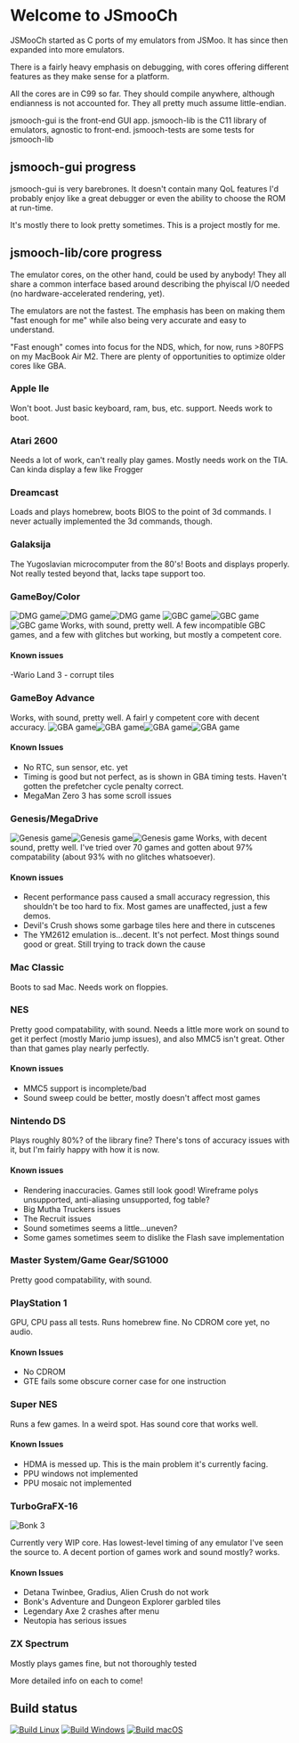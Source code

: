 # Welcome to JSmooCh

JSMooCh started as C ports of my emulators from JSMoo. It has since then expanded into more emulators.

There is a fairly heavy emphasis on debugging, with cores offering different features as they make sense for a platform.

All the cores are in C99 so far. They should compile anywhere, although endianness is not accounted for. They all pretty much assume little-endian.

jsmooch-gui is the front-end GUI app.
jsmooch-lib is the C11 library of emulators, agnostic to front-end.
jsmooch-tests are some tests for jsmooch-lib

## jsmooch-gui progress
jsmooch-gui is very barebrones. It doesn't contain many QoL features I'd probably enjoy like a great debugger or even the ability to choose the ROM at run-time.

It's mostly there to look pretty sometimes. This is a project mostly for me.

## jsmooch-lib/core progress
The emulator cores, on the other hand, could be used by anybody! They all share a common interface based around describing the phyiscal I/O needed (no hardware-accelerated rendering, yet).

The emulators are not the fastest. The emphasis has been on making them "fast enough for me" while also being very accurate and easy to understand.

"Fast enough" comes into focus for the NDS, which, for now, runs >80FPS on my MacBook Air M2. There are plenty of opportunities to optimize older cores like GBA.

### Apple IIe
Won't boot. Just basic keyboard, ram, bus, etc. support. Needs work to boot.

### Atari 2600
Needs a lot of work, can't really play games. Mostly needs work on the TIA. Can kinda display a few like Frogger

### Dreamcast
Loads and plays homebrew, boots BIOS to the point of 3d commands. I never actually implemented the 3d commands, though.

### Galaksija
The Yugoslavian microcomputer from the 80's! Boots and displays properly. Not really tested beyond that, lacks tape support too.

### GameBoy/Color
![DMG game](images/dmg1.png "DMG game")![DMG game](images/dmg2.png "DMG game")![DMG game](images/dmg3.png "DMG game")
![GBC game](images/gbc1.png "GBC game")![GBC game](images/gbc2.png "GBC game")![GBC game](images/gbc3.png "GBC game")
Works, with sound, pretty well. A few incompatible GBC games, and a few with glitches but working, but mostly a competent core.

#### Known issues
-Wario Land 3 - corrupt tiles

### GameBoy Advance
Works, with sound, pretty well. A fairl y competent core with decent accuracy.
![GBA game](images/gba1.png "GBA game")![GBA game](images/gba2.png "GBA game")![GBA game](images/gba3.png "GBA game")![GBA game](images/gba4.png "GBA game")

#### Known Issues
- No RTC, sun sensor, etc. yet
- Timing is good but not perfect, as is shown in GBA timing tests. Haven't gotten the prefetcher cycle penalty correct.
- MegaMan Zero 3 has some scroll issues

### Genesis/MegaDrive
![Genesis game](images/gen1.png "Genesis game")![Genesis game](images/gen2.png "Genesis game")![Genesis game](images/gen3.png "Genesis game")
Works, with decent sound, pretty well. I've tried over 70 games and gotten about 97% compatability (about 93% with no glitches whatsoever).

#### Known issues
- Recent performance pass caused a small accuracy regression, this shouldn't be too hard to fix. Most games are unaffected, just a few demos.
- Devil's Crush shows some garbage tiles here and there in cutscenes
- The YM2612 emulation is...decent. It's not perfect. Most things sound good or great. Still trying to track down the cause

### Mac Classic
Boots to sad Mac. Needs work on floppies.

### NES
Pretty good compatability, with sound. Needs a little more work on sound to get it perfect (mostly Mario jump issues), and also MMC5 isn't great. Other than that games play nearly perfectly.

#### Known issues
- MMC5 support is incomplete/bad
- Sound sweep could be better, mostly doesn't affect most games

### Nintendo DS
Plays roughly 80%? of the library fine? There's tons of accuracy issues with it, but I'm fairly happy with how it is now.

#### Known issues
- Rendering inaccuracies. Games still look good! Wireframe polys unsupported, anti-aliasing unsupported, fog table?
- Big Mutha Truckers issues
- The Recruit issues
- Sound sometimes seems a little...uneven?
- Some games sometimes seem to dislike the Flash save implementation

### Master System/Game Gear/SG1000
Pretty good compatability, with sound.

### PlayStation 1
GPU, CPU pass all tests. Runs homebrew fine. No CDROM core yet, no audio.

#### Known Issues
- No CDROM
- GTE fails some obscure corner case for one instruction

### Super NES
Runs a few games. In a weird spot. Has sound core that works well.

#### Known Issues
- HDMA is messed up. This is the main problem it's currently facing.
- PPU windows not implemented
- PPU mosaic not implemented

### TurboGraFX-16
![Bonk 3](images/tg16_bonk3.png "Bonk 3")

Currently very WIP core. Has lowest-level timing of any emulator I've seen the source to. A decent portion of games work and sound mostly? works.

#### Known Issues
- Detana Twinbee, Gradius, Alien Crush do not work
- Bonk's Adventure and Dungeon Explorer garbled tiles
- Legendary Axe 2 crashes after menu
- Neutopia has serious issues

### ZX Spectrum
Mostly plays games fine, but not thoroughly tested

More detailed info on each to come!

## Build status

[![Build Linux](https://github.com/raddad772/jsmooch-emus-win/actions/workflows/build-linux.yml/badge.svg)](https://github.com/raddad772/jsmooch-emus-win/actions/workflows/build-linux.yml)
[![Build Windows](https://github.com/raddad772/jsmooch-emus-win/actions/workflows/build-windows.yml/badge.svg)](https://github.com/raddad772/jsmooch-emus-win/actions/workflows/build-windows.yml)
[![Build macOS](https://github.com/raddad772/jsmooch-emus-win/actions/workflows/build-macos.yml/badge.svg)](https://github.com/raddad772/jsmooch-emus-win/actions/workflows/build-macos.yml)

